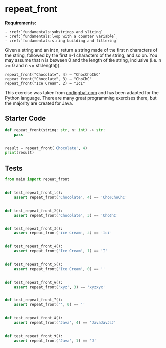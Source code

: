 # repeat_front



**Requirements:**
```eval_rst
- :ref:`fundamentals:substrings and slicing`
- :ref:`fundamentals:loop with a counter variable`
- :ref:`fundamentals:string building and filtering`

```


Given a string and an int n, return a string made of the first n characters of the string, followed by the first n-1 characters of the string, and so on. You may assume that n is between 0 and the length of the string, inclusive (i.e. n &gt;= 0 and n &lt;= str.length()).

```
repeat_front("Chocolate", 4) → "ChocChoChC"
repeat_front("Chocolate", 3) → "ChoChC"
repeat_front("Ice Cream", 2) → "IcI"
```

This exercise was taken from [codingbat.com](https://codingbat.com/prob/p128796) and has been adapted for the Python language. There are many great programming exercises there, but the majority are created for Java.

## Starter Code
```python
def repeat_front(string: str, n: int) -> str:
    pass


result = repeat_front('Chocolate', 4)
print(result)
```

## Tests
```python
from main import repeat_front


def test_repeat_front_1():
    assert repeat_front('Chocolate', 4) == 'ChocChoChC'


def test_repeat_front_2():
    assert repeat_front('Chocolate', 3) == 'ChoChC'


def test_repeat_front_3():
    assert repeat_front('Ice Cream', 2) == 'IcI'


def test_repeat_front_4():
    assert repeat_front('Ice Cream', 1) == 'I'


def test_repeat_front_5():
    assert repeat_front('Ice Cream', 0) == ''


def test_repeat_front_6():
    assert repeat_front('xyz', 3) == 'xyzxyx'


def test_repeat_front_7():
    assert repeat_front('', 0) == ''


def test_repeat_front_8():
    assert repeat_front('Java', 4) == 'JavaJavJaJ'


def test_repeat_front_9():
    assert repeat_front('Java', 1) == 'J'
```
